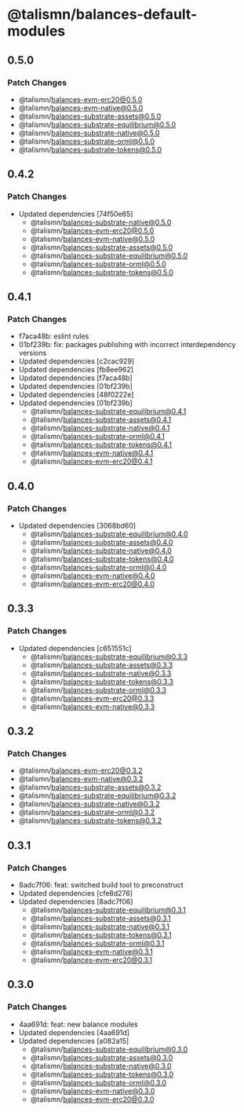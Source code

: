 # @talismn/balances-default-modules

## 0.5.0

### Patch Changes

- @talismn/balances-evm-erc20@0.5.0
- @talismn/balances-evm-native@0.5.0
- @talismn/balances-substrate-assets@0.5.0
- @talismn/balances-substrate-equilibrium@0.5.0
- @talismn/balances-substrate-native@0.5.0
- @talismn/balances-substrate-orml@0.5.0
- @talismn/balances-substrate-tokens@0.5.0

## 0.4.2

### Patch Changes

- Updated dependencies [74f50e65]
  - @talismn/balances-substrate-native@0.5.0
  - @talismn/balances-evm-erc20@0.5.0
  - @talismn/balances-evm-native@0.5.0
  - @talismn/balances-substrate-assets@0.5.0
  - @talismn/balances-substrate-equilibrium@0.5.0
  - @talismn/balances-substrate-orml@0.5.0
  - @talismn/balances-substrate-tokens@0.5.0

## 0.4.1

### Patch Changes

- f7aca48b: eslint rules
- 01bf239b: fix: packages publishing with incorrect interdependency versions
- Updated dependencies [c2cac929]
- Updated dependencies [fb8ee962]
- Updated dependencies [f7aca48b]
- Updated dependencies [01bf239b]
- Updated dependencies [48f0222e]
- Updated dependencies [01bf239b]
  - @talismn/balances-substrate-equilibrium@0.4.1
  - @talismn/balances-substrate-assets@0.4.1
  - @talismn/balances-substrate-native@0.4.1
  - @talismn/balances-substrate-orml@0.4.1
  - @talismn/balances-substrate-tokens@0.4.1
  - @talismn/balances-evm-native@0.4.1
  - @talismn/balances-evm-erc20@0.4.1

## 0.4.0

### Patch Changes

- Updated dependencies [3068bd60]
  - @talismn/balances-substrate-equilibrium@0.4.0
  - @talismn/balances-substrate-assets@0.4.0
  - @talismn/balances-substrate-native@0.4.0
  - @talismn/balances-substrate-tokens@0.4.0
  - @talismn/balances-substrate-orml@0.4.0
  - @talismn/balances-evm-native@0.4.0
  - @talismn/balances-evm-erc20@0.4.0

## 0.3.3

### Patch Changes

- Updated dependencies [c651551c]
  - @talismn/balances-substrate-equilibrium@0.3.3
  - @talismn/balances-substrate-assets@0.3.3
  - @talismn/balances-substrate-native@0.3.3
  - @talismn/balances-substrate-tokens@0.3.3
  - @talismn/balances-substrate-orml@0.3.3
  - @talismn/balances-evm-erc20@0.3.3
  - @talismn/balances-evm-native@0.3.3

## 0.3.2

### Patch Changes

- @talismn/balances-evm-erc20@0.3.2
- @talismn/balances-evm-native@0.3.2
- @talismn/balances-substrate-assets@0.3.2
- @talismn/balances-substrate-equilibrium@0.3.2
- @talismn/balances-substrate-native@0.3.2
- @talismn/balances-substrate-orml@0.3.2
- @talismn/balances-substrate-tokens@0.3.2

## 0.3.1

### Patch Changes

- 8adc7f06: feat: switched build tool to preconstruct
- Updated dependencies [cfe8d276]
- Updated dependencies [8adc7f06]
  - @talismn/balances-substrate-equilibrium@0.3.1
  - @talismn/balances-substrate-assets@0.3.1
  - @talismn/balances-substrate-native@0.3.1
  - @talismn/balances-substrate-tokens@0.3.1
  - @talismn/balances-substrate-orml@0.3.1
  - @talismn/balances-evm-native@0.3.1
  - @talismn/balances-evm-erc20@0.3.1

## 0.3.0

### Patch Changes

- 4aa691d: feat: new balance modules
- Updated dependencies [4aa691d]
- Updated dependencies [a082a15]
  - @talismn/balances-substrate-equilibrium@0.3.0
  - @talismn/balances-substrate-assets@0.3.0
  - @talismn/balances-substrate-native@0.3.0
  - @talismn/balances-substrate-tokens@0.3.0
  - @talismn/balances-substrate-orml@0.3.0
  - @talismn/balances-evm-native@0.3.0
  - @talismn/balances-evm-erc20@0.3.0
